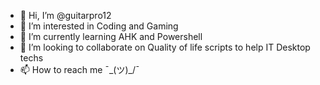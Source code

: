- 👋 Hi, I’m @guitarpro12
- 👀 I’m interested in Coding and Gaming
- 🌱 I’m currently learning AHK and Powershell
- 💞️ I’m looking to collaborate on Quality of life scripts to help IT Desktop techs
- 📫 How to reach me ¯\_(ツ)_/¯ 

<!---
guitarpro12/guitarpro12 is a ✨ special ✨ repository because its `README.md` (this file) appears on your GitHub profile.
You can click the Preview link to take a look at your changes.
--->
